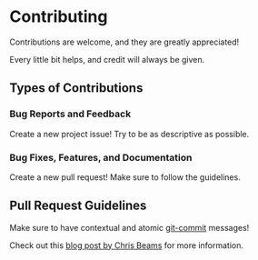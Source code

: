 # Contributing

Contributions are welcome, and they are greatly appreciated!

Every little bit helps, and credit will always be given.


## Types of Contributions


### Bug Reports and Feedback

Create a new project issue! Try to be as descriptive as possible.


### Bug Fixes, Features, and Documentation

Create a new pull request! Make sure to follow the guidelines.


## Pull Request Guidelines

Make sure to have contextual and atomic [git-commit](https://git-scm.com/docs/git-commit) messages!

Check out this [blog post by Chris Beams](http://chris.beams.io/posts/git-commit/) for more information.
